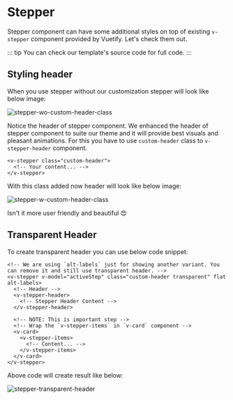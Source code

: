# Stepper

Stepper component can have some additional styles on top of existing `v-stepper` component provided by Vuetify. Let's check them out.

::: tip
You can check our template's source code for full code.
:::

## Styling header

When you use stepper without our customization stepper will look like below image:

<img :src="$withBase('/images/components/stepper-wo-custom-header-class.png')" alt="stepper-wo-custom-header-class" class="medium-zoom">

Notice the header of stepper component. We enhanced the header of stepper component to suite our theme and it will provide best visuals and pleasant animations. For this you have to use `custom-header` class to `v-stepper-header` component.

```vue{1}
<v-stepper class="custom-header">
  <!-- Your content... -->
</v-stepper>
```

With this class added now header will look like below image:

<img :src="$withBase('/images/components/stepper-w-custom-header-class.png')" alt="stepper-w-custom-header-class" class="medium-zoom">

Isn't it more user friendly and beautiful 😍

## Transparent Header

To create transparent header you can use below code snippet:

```vue{2,10}
<!-- We are using `alt-labels` just for showing another variant. You can remove it and still use transparent header. -->
<v-stepper v-model="activeStep" class="custom-header transparent" flat alt-labels>
  <!-- Header -->
  <v-stepper-header>
    <!-- Stepper Header Content -->
  </v-stepper-header>

  <!-- NOTE: This is important step -->
  <!-- Wrap the `v-stepper-items` in `v-card` component -->
  <v-card>
    <v-stepper-items>
      <!-- Content... -->
    </v-stepper-items>
  </v-card>
</v-stepper>
```

Above code will create result like below:

<img :src="$withBase('/images/components/stepper-transparent-header.png')" alt="stepper-transparent-header" class="medium-zoom">
